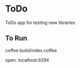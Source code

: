 ToDo
====

ToDo app for testing new libraries


To Run
------

coffee build/index.coffee

open: localhost:9294

